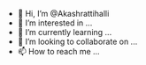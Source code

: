 - 👋 Hi, I’m @Akashrattihalli
- 👀 I’m interested in ...
- 🌱 I’m currently learning ...
- 💞️ I’m looking to collaborate on ...
- 📫 How to reach me ...

<!---
Akashrattihalli/Akashrattihalli is a ✨ special ✨ repository because its `README.md` (this file) appears on your GitHub profile.
You can click the Preview link to take a look at your changes.
--->
